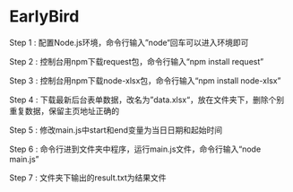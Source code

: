 # EarlyBird

Step 1 : 配置Node.js环境，命令行输入”node“回车可以进入环境即可

Step 2 : 控制台用npm下载request包，命令行输入“npm install request”

Step 3 : 控制台用npm下载node-xlsx包，命令行输入“npm install node-xlsx”

Step 4 : 下载最新后台表单数据，改名为”data.xlsx“，放在文件夹下，删除个别重复数据，保留主页地址正确的

Step 5 : 修改main.js中start和end变量为当日日期和起始时间

Step 6 : 命令行进到文件夹中程序，运行main.js文件，命令行输入“node main.js”

Step 7 : 文件夹下输出的result.txt为结果文件
